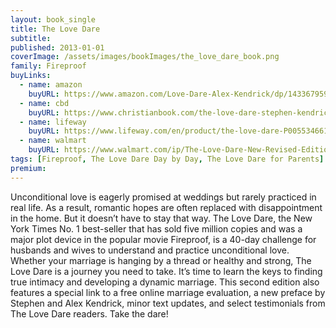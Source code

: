 ```yaml
---
layout: book_single
title: The Love Dare
subtitle:
published: 2013-01-01
coverImage: /assets/images/bookImages/the_love_dare_book.png
family: Fireproof
buyLinks:
  - name: amazon
    buyURL: https://www.amazon.com/Love-Dare-Alex-Kendrick/dp/1433679590/ref=sr_1_1?keywords=The+Love+Dare&qid=1637337964&qsid=141-6196979-4180442&sr=8-1&sres=1433679590%2C1433681374%2C1433679604%2C1433668521%2CB004G91KXW%2C1430032227%2CB0036UK7VI%2CB01FODD0RM%2CB09LGQVN4Q%2C080241270X%2CB09LGY7WRQ%2C0978715373%2C1592407331%2CB07LFKT9JC%2CB00GQE9CXA%2C1433681226&srpt=ABIS_BOOK
  - name: cbd
    buyURL: https://www.christianbook.com/the-love-dare-stephen-kendrick/9781433679599/pd/679599?event=ESRCN
  - name: lifeway
    buyURL: https://www.lifeway.com/en/product/the-love-dare-P005534661
  - name: walmart
    buyURL: https://www.walmart.com/ip/The-Love-Dare-New-Revised-Edition-Paperback-9781433679599/21629117
tags: [Fireproof, The Love Dare Day by Day, The Love Dare for Parents]
premium:
---
```

Unconditional love is eagerly promised at weddings but rarely practiced in real life. As a result, romantic hopes are often replaced with disappointment in the home. But it doesn’t have to stay that way. The Love Dare, the New York Times No. 1 best-seller that has sold five million copies and was a major plot device in the popular movie Fireproof, is a 40-day challenge for husbands and wives to understand and practice unconditional love. Whether your marriage is hanging by a thread or healthy and strong, The Love Dare is a journey you need to take. It’s time to learn the keys to finding true intimacy and developing a dynamic marriage.
This second edition also features a special link to a free online marriage evaluation, a new preface by Stephen and Alex Kendrick, minor text updates, and select testimonials from The Love Dare readers. Take the dare!
